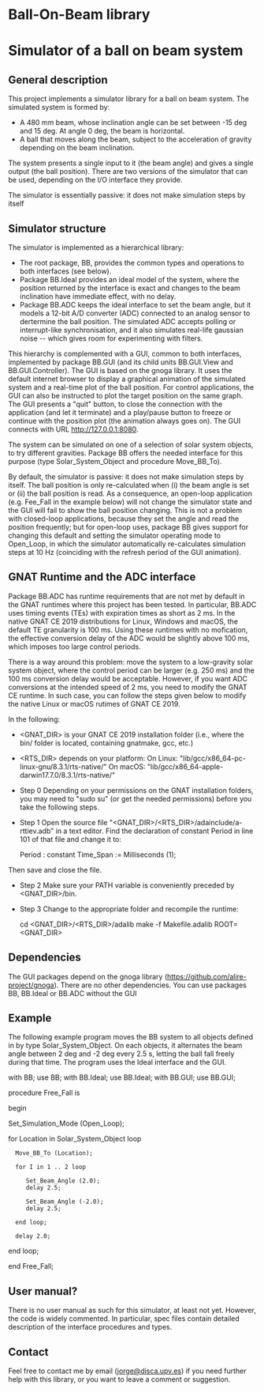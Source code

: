 # Ball-On-Beam library
# Simulator of a ball on beam system


General description
-------------------

This project implements a simulator library for a ball on beam system. The simulated system is formed by:

 - A 480 mm beam, whose inclination angle can be set between -15 deg and 15 deg. At angle 0 deg, the beam is horizontal.
 - A ball that moves along the beam, subject to the acceleration of gravity depending on the beam inclination.
 
The system presents a single input to it (the beam angle) and gives a single output (the ball position). There are two versions of the simulator that can be used, depending on the I/O interface they provide.

The simulator is essentially passive: it does not make simulation steps by itself

Simulator structure
-------------------

The simulator is implemented as a hierarchical library:


 - The root package, BB, provides the common types and operations to both interfaces (see below). 
 - Package BB.Ideal provides an ideal model of the system, where the position returned by the interface is exact and changes to the beam inclination have immediate effect, with no delay.
 - Package BB.ADC keeps the ideal interface to set the beam angle, but it models a 12-bit A/D converter (ADC) connected to an analog sensor to dertermine the ball position. The simulated ADC accepts polling or interrupt-like synchronisation, and it also simulates real-life gaussian noise -- which gives room for experimenting with filters.
 
This hierarchy is complemented with a GUI, common to both interfaces, implemented by package BB.GUI (and its child units BB.GUI.View and BB.GUI.Controller). The GUI is based on the gnoga library. It uses the default internet browser to display a graphical animation of the simulated system and a real-time plot of the ball position. For control applications, the GUI can also be instructed to plot the target position on the same graph. The GUI presents a "quit" button, to close the connection with the application (and let it terminate) and a play/pause button to freeze or continue with the position plot (the animation always goes on). The GUI connects with URL http://127.0.0.1:8080.
 
The system can be simulated on one of a selection of solar system objects, to try different gravities. Package BB offers the needed interface for this purpose (type Solar_System_Object and procedure Move_BB_To).

By default, the simulator is passive: it does not make simulation steps by itself. The ball position is only re-calculated when (i) the beam angle is set or (ii) the ball position is read. As a consequence, an open-loop application (e.g. Fee_Fall in the example below) will not change the simulator state and the GUI will fail to show the ball position changing. This is not a problem with closed-loop applications, because they set the angle and read the position frequently; but for open-loop uses, package BB gives support for changing this default and setting the simulator operating mode to Open_Loop, in which the simulator automatically re-calculates simulation steps at 10 Hz (coinciding with the refresh period of the GUI animation).  

GNAT Runtime and the ADC interface
----------------------------------
Package BB.ADC has runtime requirements that are not met by default in the GNAT runtimes where this project has been tested. In particular, BB.ADC uses timing events (TEs) with expiration times as short as 2 ms. In the native GNAT CE 2019 distributions for Linux, Windows and macOS, the default TE granularity is 100 ms. Using these runtimes with no mofication, the effective conversion delay of the ADC would be slightly above 100 ms, which imposes too large control periods.

There is a way around this problem: move the system to a low-gravity solar system object, where the control period can be larger (e.g. 250 ms) and the 100 ms conversion delay would be acceptable. However, if you want ADC conversions at the intended speed of 2 ms, you need to modify the GNAT CE runtime. In such case, you can follow the steps given below to modify the native Linux or macOS rutimes of GNAT CE 2019.

In the following:
  - <GNAT_DIR> is your GNAT CE 2019 installation folder (i.e., where the bin/ folder is located, containing gnatmake, gcc, etc.)
  - <RTS_DIR> depends on your platform:
    On Linux: "lib/gcc/x86_64-pc-linux-gnu/8.3.1/rts-native/"
    On macOS: "lib/gcc/x86_64-apple-darwin17.7.0/8.3.1/rts-native/"
    
  - Step 0
  Depending on your permissions on the GNAT installation folders, you may need to "sudo su" (or get the needed permissions) before you take the following steps.

  - Step 1
  Open the source file "<GNAT_DIR>/<RTS_DIR>/adainclude/a-rttiev.adb" in a text editor. Find the declaration of constant Period in line 101 of that file and change it to: 

    Period : constant Time_Span := Milliseconds (1);
    
  Then save and close the file.
    
  - Step 2
  Make sure your PATH variable is conveniently preceded by <GNAT_DIR>/bin.

  - Step 3
  Change to the appropriate folder and recompile the runtime:

    cd <GNAT_DIR>/<RTS_DIR>/adalib
    make -f Makefile.adalib ROOT=<GNAT_DIR>


Dependencies
------------
The GUI packages depend on the gnoga library (https://github.com/alire-project/gnoga). There are no other dependencies. You can use packages BB, BB.Ideal or BB.ADC without the GUI
 
 
Example
-------
The following example program moves the BB system to all objects defined in by type Solar_System_Object. On each objects, it alternates the beam angle between 2 deg and -2 deg every 2.5 s, letting the ball fall freely during that time. The program uses the Ideal interface and the GUI.

with BB;       use BB;
with BB.Ideal; use BB.Ideal;
with BB.GUI;   use BB.GUI;

procedure Free_Fall is

begin

   Set_Simulation_Mode (Open_Loop);

   for Location in Solar_System_Object loop

      Move_BB_To (Location);

      for I in 1 .. 2 loop

         Set_Beam_Angle (2.0);
         delay 2.5;

         Set_Beam_Angle (-2.0);
         delay 2.5;

      end loop;

      delay 2.0;

   end loop;

end Free_Fall;

User manual?
------------
There is no user manual as such for this simulator, at least not yet. However, the code is widely commented. In particular, spec files contain detailed description of the interface procedures and types.

Contact
-------
Feel free to contact me by email (jorge@disca.upv.es) if you need further help with this library, or you want to leave a comment or suggestion.

